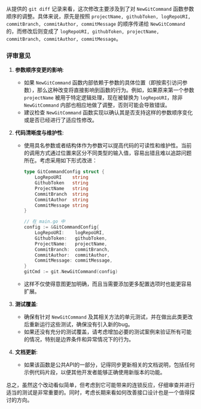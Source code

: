 从提供的 `git diff` 记录来看，这次修改主要涉及到了对 `NewGitCommand` 函数参数顺序的调整。具体来说，原先是按照 `projectName, githubToken, logRepoURI, commitBranch, commitAuthor, commitMessage` 的顺序传递给 `NewGitCommand` 的，而修改后则变成了 `logRepoURI, githubToken, projectName, commitBranch, commitAuthor, commitMessage`。

### 评审意见

1. **参数顺序变更的影响**:
   - 如果 `NewGitCommand` 函数内部依赖于参数的具体位置（即按索引访问参数），那么这种改变将直接影响到函数的行为。例如，如果原来第一个参数 `projectName` 被用于特定逻辑处理，现在被替换为 `logRepoURI`，除非 `NewGitCommand` 内部也相应地做了调整，否则可能会导致错误。
   - 建议检查 `NewGitCommand` 函数实现以确认其是否支持这样的参数顺序变化或是否已经进行了适应性修改。

2. **代码清晰度与维护性**:
   - 使用具名参数或者结构体作为参数可以提高代码的可读性和维护性。当前的调用方式通过位置来区分不同类型的输入值，容易出错且难以追踪问题所在。考虑采用如下形式改进：
     ```go
     type GitCommandConfig struct {
         LogRepoURI    string
         GithubToken   string
         ProjectName   string
         CommitBranch  string
         CommitAuthor  string
         CommitMessage string
     }
     
     // 在 main.go 中
     config := &GitCommandConfig{
         LogRepoURI:    logRepoURI,
         GithubToken:   githubToken,
         ProjectName:   projectName,
         CommitBranch:  commitBranch,
         CommitAuthor:  commitAuthor,
         CommitMessage: commitMessage,
     }
     gitCmd := git.NewGitCommand(config)
     ```
   - 这样不仅使得意图更加明确，而且当需要添加更多配置选项时也能更容易扩展。

3. **测试覆盖**:
   - 确保有针对 `NewGitCommand` 及其相关方法的单元测试，并在做出此类更改后重新运行这些测试，确保没有引入新的bug。
   - 如果还没有充分的测试覆盖，请考虑增加必要的测试案例来验证所有可能的情况，特别是边界条件和异常情况下的行为。

4. **文档更新**:
   - 如果该函数是公共API的一部分，记得同步更新相关的文档说明，包括任何示例代码片段，以便其他开发者能够正确使用新版本的功能。

总之，虽然这个改动看似简单，但考虑到它可能带来的连锁反应，仔细审查并进行适当的测试是非常重要的。同时，考虑长期来看如何改善接口设计也是一个值得探讨的方向。